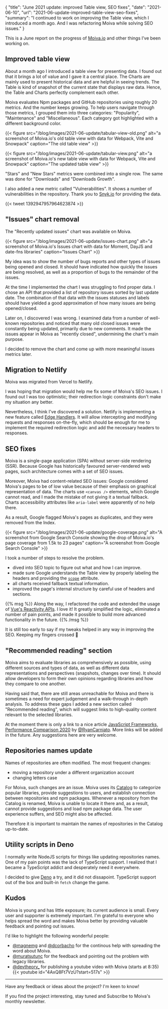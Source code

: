 {
    "title": "June 2021 update: improved Table view, SEO fixes",
    "date": "2021-06-10",
    "url": "2021-06-update-improved-table-view-seo-fixes",
    "summary": "I continued to work on improving the Table view, which I introduced a month ago. And I was refactoring Moiva while solving SEO issues."
}

This is a June report on the progress of [Moiva.io](http://moiva.io) and other things I’ve been working on.

## Improved table view
About a month ago I introduced a table view for presenting data. I found out that it brings a lot of value and I gave it a central place. The Charts are mainly used to present historical data and are helpful in seeing trends. The Table is kind of snapshot of the current state that displays raw data. Hence, the Table and Charts perfectly complement each other.

Moiva evaluates Npm packages and GitHub repositories using roughly 20 metrics. And the number keeps growing. To help users navigate through those metrics, I grouped them into three categories: "Popularity", "Maintenance" and "Miscellaneous". Each category got highlighted with a different background color.

{{< figure src="/blog/images/2021-06-update/tabular-view-old.png" alt="a screenshot of Moiva.io's old table view with data for Webpack, Vite and Snowpack" caption="The old table view" >}}

{{< figure src="/blog/images/2021-06-update/tabular-view.png" alt="a screenshot of Moiva.io's new table view with data for Webpack, Vite and Snowpack" caption="The updated table view" >}}

"Stars" and "New Stars" metrics were combined into a single row. The same was done for "Downloads" and "Downloads Growth".

I also added a new metric called "Vulnerabilities". It shows a number of vulnerabilities in the repository. Thank you to [Snyk.io](https://snyk.io/) for providing the data.

{{< tweet 1392947957964623874 >}}

## "Issues" chart removal
The "Recently updated issues" chart was available on Moiva.

{{< figure src="/blog/images/2021-06-update/issues-chart.png" alt="a screenshot of Moiva.io's Issues chart with data for Moment, DayJS and date-fns libraries" caption="Issues Chart" >}}

My idea was to show the number of bugs reports and other types of issues being opened and closed. It should have indicated how quickly the issues are being resolved, as well as a proportion of bugs to the remainder of the issues.

At the time I implemented the chart I was struggling to find proper data. I chose an API that provided a list of repository issues sorted by last update date. The combination of that data with the issues statuses and labels should have yielded a good approximation of how many issues are being opened/closed.

Later on, I discovered I was wrong. I examined data from a number of well-known repositories and noticed that many old closed issues were constantly being updated, primarily due to new comments. It made the issues appear in Moiva as "recently closed", undermining the chart's main purpose.

I decided to remove the chart and come up with more meaningful issues metrics later.

## Migration to Netlify
Moiva was migrated from Vercel to Netlify.

I was hoping that migration would help me fix some of Moiva's SEO issues. I found out I was too optimistic; their redirection logic constraints don't make my situation any better.

Nevertheless, I think I've discovered a solution. Netlify is implementing a new feature called [Edge Handlers](https://docs.netlify.com/routing/edge-handlers/). It will allow intercepting and modifying requests and responses on-the-fly, which should be enough for me to implement the required redirection logic and add the necessary headers to responses.

## SEO fixes
Moiva is a single-page application (SPA) without server-side rendering (SSR). Because Google has historically favoured server-rendered web pages, such architecture comes with a set of SEO issues.

Moreover, Moiva had content-related SEO issues: Google considered Moiva's pages to be of low value because of their emphasis on graphical representation of data. The charts use `<canvas />` elements, which Google cannot read, and I made the mistake of not giving it a textual fallback. Charts accessibility attributes like `aria-label` were apparently of no help there.

As a result, Google flagged Moiva's pages as duplicates, and they were removed from the Index.

{{< figure src="/blog/images/2021-06-update/google-coverage.png" alt="A screenshot from Google Search Console showing the drop of Moiva.io's page coverage from 1.5k to 23 pages" caption="A screenshot from Google Search Console" >}}

I took a number of steps to resolve the problem.

- dived into SEO topic to figure out what and how I can improve.
- made sure Google understands the Table view by properly labeling the headers and providing the [`scope`](https://developer.mozilla.org/en-US/docs/Learn/HTML/Tables/Advanced#the_scope_attribute) attribute.
- all charts received fallback textual information.
- improved the page's internal structure by careful use of headers and sections.

{{% msg %}}
Along the way, I refactored the code and extended the usage of [Vue's Reactivity APIs](https://v3.vuejs.org/api/basic-reactivity.html). I love it! It greatly simplified the logic, eliminated a number of pain points, and made it possible to build more advanced functionality in the future.
{{% /msg %}}

It is still too early to say if my tweaks helped in any way in improving the SEO. Keeping my fingers crossed 🤞

## "Recommended reading" section
Moiva aims to evaluate libraries as comprehensively as possible, using different sources and types of data, as well as different data representations and perspectives (snapshots, changes over time). It should allow developers to form their own opinions regarding libraries and how they compare to one another.

Having said that, there are still areas unreachable for Moiva and there is sometimes a need for expert judgement and a walk-through in-depth analysis. To address these gaps I added a new section called "Recommended reading", which will suggest links to high-quality content relevant to the selected libraries.

At the moment there is only a link to a nice article [JavaScript Frameworks, Performance Comparison 2020](https://javascript.plainenglish.io/javascript-frameworks-performance-comparison-2020-cd881ac21fce) by [@RyanCarniato](https://twitter.com/RyanCarniato). More links will be added in the future. Any suggestions here are very welcome.

## Repositories names update
Names of repositories are often modified. The most frequent changes:
- moving a repository under a different organization account
- changing letters case

For Moiva, such changes are an issue. 
Moiva uses its [Catalog](https://moiva.io/catalog/) to categorize popular libraries, provide suggestions to users, and establish connection between repositories and npm packages.
Whenever a repository from the Catalog is renamed, Moiva is unable to locate it there and, as a result, cannot provide suggestions and load npm package data.
The user experience suffers, and SEO might also be affected.

Therefore it is important to maintain the names of repositories in the Catalog up-to-date.

## Utility scripts in Deno
I normally write NodeJS scripts for things like updating repositories names. One of my pain points was the lack of TypeScript support. I realized that I became a TypeScript addict and desperately need it everywhere. 

I decided to give [Deno](https://deno.land/) a try, and it did not dissapoint. TypeScript support out of the box and built-in `fetch` change the game.

## Kudos
Moiva is young and has little exposure; its current audience is small. Every user and supporter is extremely important. I'm grateful to everyone who helps spread the word and makes Moiva better by providing valuable feedback and pointing out issues. 

I'd like to highlight the following wonderful people:
- [@magnemg](https://twitter.com/magnemg) and [@dcorbacho](https://twitter.com/dcorbacho) for the continous help with spreading the word about Moiva.
- [@muratsutunc](https://twitter.com/muratsutunc) for the feedback and pointing out the problem with legacy libraries.
- [@devtheory_](https://twitter.com/devtheory_) for publishing a youtube video with Moiva (starts at 8:35)
{{< youtube id="4AxQ8Ft7VzU?start=517s" >}}


---

Have any feedback or ideas about the project? I'm keen to know!

If you find the project interesting, stay tuned and Subscribe to Moiva's monthly newsletter.
